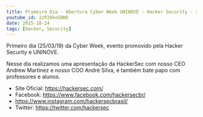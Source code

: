 ```yaml
---
title: Primeiro Dia - Abertura Cyber Week UNINOVE - Hacker Security - 25/03/19
youtube_id: 1zP2OkoSBHE
date: 2015-10-24
tags: [Hacker, Security]
---
```


Primeiro dia (25/03/19) da Cyber Week, evento promovido pela Hacker Security e UNINOVE.

Nesse dia realizamos uma apresentação da HackerSec com nosso CEO Andrew Martinez e nosso COO André Silva, e também bate papo com professores e alunos.

- Site Oficial: https://hackersec.com/
- Facebook: https://www.facebook.com/hackersecbr/
- https://www.instagram.com/hackersecbrasil/
- Twitter: https://twitter.com/hackersec


